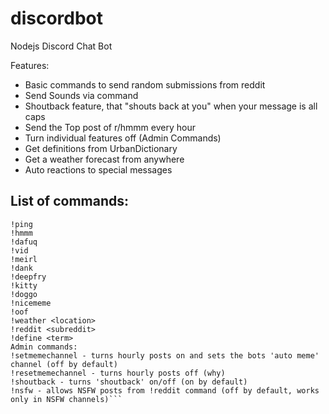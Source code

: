 # discordbot
Nodejs Discord Chat Bot

Features:
* Basic commands to send random submissions from reddit
* Send Sounds via command
* Shoutback feature, that "shouts back at you" when your message is all caps
* Send the Top post of r/hmmm every hour
* Turn individual features off (Admin Commands)
* Get definitions from UrbanDictionary
* Get a weather forecast from anywhere
* Auto reactions to special messages

## List of commands:
```!help
!ping
!hmmm
!dafuq
!vid
!meirl
!dank
!deepfry
!kitty
!doggo
!nicememe
!oof 
!weather <location>
!reddit <subreddit>
!define <term>
Admin commands:
!setmemechannel - turns hourly posts on and sets the bots 'auto meme' channel (off by default)
!resetmemechannel - turns hourly posts off (why)
!shoutback - turns 'shoutback' on/off (on by default)
!nsfw - allows NSFW posts from !reddit command (off by default, works only in NSFW channels)```
